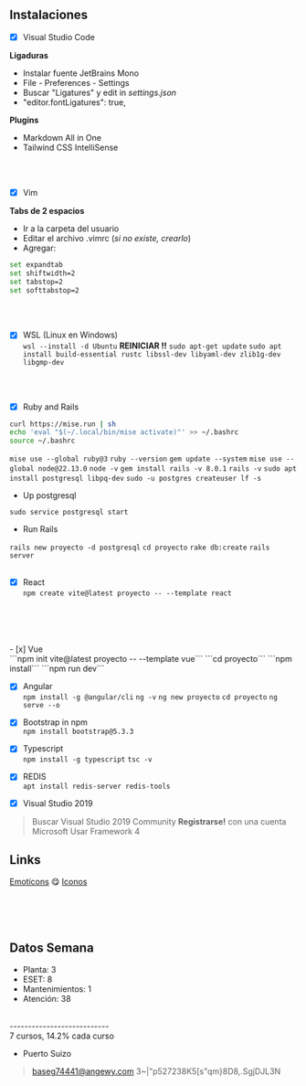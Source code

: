 ## Instalaciones

- [x] Visual Studio Code <br/>

__Ligaduras__ <br/>

* Instalar fuente JetBrains Mono
* File - Preferences - Settings
* Buscar "Ligatures" y edit in _settings.json_
* "editor.fontLigatures": true,

__Plugins__

* Markdown All in One
* Tailwind CSS IntelliSense
<br/>
<br/>

- [x] Vim <br/>

__Tabs de 2 espacios__ <br/>

* Ir a la carpeta del usuario
* Editar el archivo .vimrc (_si no existe, crearlo_)
* Agregar:

```bash
set expandtab
set shiftwidth=2
set tabstop=2
set softtabstop=2
```
<br/>
<br/>

- [x] WSL (Linux en Windows) <br/>
```wsl --install -d Ubuntu```
__REINICIAR !!__
```sudo apt-get update```
```sudo apt install build-essential rustc libssl-dev libyaml-dev zlib1g-dev libgmp-dev```
<br/>
<br/>

- [x] Ruby and Rails <br/>

```bash
curl https://mise.run | sh 
echo 'eval "$(~/.local/bin/mise activate)"' >> ~/.bashrc 
source ~/.bashrc
```

```mise use --global ruby@3```
```ruby --version```
```gem update --system```
```mise use --global node@22.13.0```
```node -v```
```gem install rails -v 8.0.1```
```rails -v```
```sudo apt install postgresql libpq-dev```
```sudo -u postgres createuser lf -s```

* Up postgresql

```sudo service postgresql start```

* Run Rails

```rails new proyecto -d postgresql```
```cd proyecto```
```rake db:create```
```rails server```
<br/>
<br/>

- [x] React <br/>
```npm create vite@latest proyecto -- --template react```
<br/>
<br/>



<br/>
<br/>
- [x] Vue <br/>
```npm init vite@latest proyecto -- --template vue```
```cd proyecto```
```npm install```
```npm run dev```

- [x] Angular <br/>
```npm install -g @angular/cli```
```ng -v```
```ng new proyecto```
```cd proyecto```
```ng serve --o```

- [x] Bootstrap in npm <br/>
```npm install bootstrap@5.3.3```

- [x] Typescript <br/>
```npm install -g typescript```
```tsc -v```

- [x] REDIS <br/>
```apt install redis-server redis-tools```


- [x] Visual Studio 2019 <br/>
> Buscar Visual Studio 2019 Community
> **Registrarse!** con una cuenta Microsoft
> Usar Framework 4


## Links

[Emoticons](https://emojikeyboard.top/es/) 😋
[Iconos](https://v2.boxicons.com/)
<br/>
<br/>



<br/>
<br/>

## Datos Semana #

* Planta: 3
* ESET: 8
* Mantenimientos: 1
* Atención: 38
<br/>
---------------------------
<br/>
7 cursos, 14.2% cada curso

* Puerto Suizo
> baseg74441@angewy.com
> 3~|"p527238K5[s"qm}8D8,.SgjDJL3N
